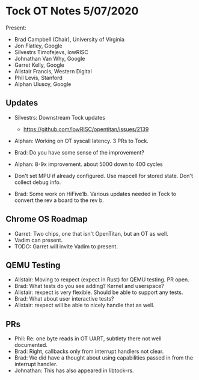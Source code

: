 # Tock OT Notes 5/07/2020

Present:
- Brad Campbell (Chair), University of Virginia
- Jon Flatley, Google
- Silvestrs Timofejevs, lowRISC
- Johnathan Van Why, Google
- Garret Kelly, Google
- Alistair Francis, Western Digital
- Phil Levis, Stanford
- Alphan Ulusoy, Google

## Updates

- Silvestrs: Downstream Tock updates
  - https://github.com/lowRISC/opentitan/issues/2139

- Alphan: Working on OT syscall latency. 3 PRs to Tock.
- Brad: Do you have some sense of the improvement?
- Alphan: 8-9x improvement. about 5000 down to 400 cycles
- Don't set MPU if already configured. Use mapcell for stored state. Don't
  collect debug info.
- Brad: Some work on HiFive1b. Various updates needed in Tock to convert the rev
  a board to the rev b.

## Chrome OS Roadmap

- Garret: Two chips, one that isn't OpenTitan, but an OT as well.
- Vadim can present.
- TODO: Garret will invite Vadim to present.

## QEMU Testing

- Alistair: Moving to rexpect (expect in Rust) for QEMU testing. PR open.
- Brad: What tests do you see adding? Kernel and userspace?
- Alistair: rexpect is very flexible. Should be able to support any tests.
- Brad: What about user interactive tests?
- Alistair: rexpect will be able to nicely handle that as well.

## PRs

- Phil: Re: one byte reads in OT UART, subtlety there not well documented.
- Brad: Right, callbacks only from interrupt handlers not clear.
- Brad: We did have a thought about using capabilities passed in from the
  interrupt handler.
- Johnathan: This has also appeared in libtock-rs.
